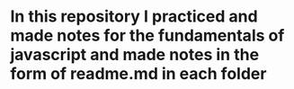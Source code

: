 # In this repository I practiced and made notes for the fundamentals of javascript and made notes in the form of readme.md in each folder 
